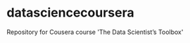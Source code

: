 datasciencecoursera
===================

Repository for Cousera course 'The Data Scientist’s Toolbox'
